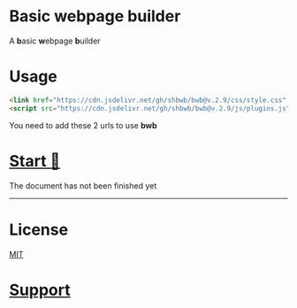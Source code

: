 # Basic webpage builder
A **b**asic **w**ebpage **b**uilder

# Usage
```html
<link href="https://cdn.jsdelivr.net/gh/shbwb/bwb@v.2.9/css/style.css" rel="stylesheet">
<script src="https://cdn.jsdelivr.net/gh/shbwb/bwb@v.2.9/js/plugins.js"></script>
```

You need to add these 2 urls to use **bwb**

# [Start :rocket:](https://bwb-docs.js.org) 

The document has not been finished yet

<hr />

# License
[MIT](https://github.com/crqblog/bwb/blob/main/LICENSE)

# [Support](https://bwb.js.org/pages/support/)
